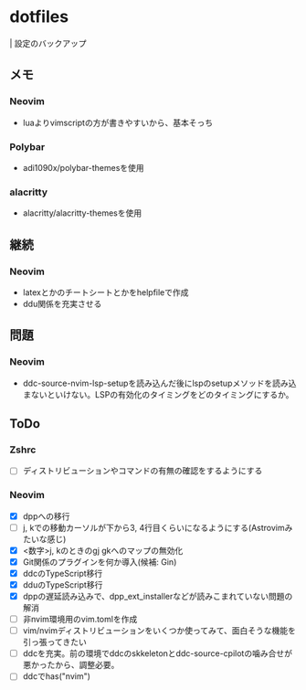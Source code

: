 # dotfiles
| 設定のバックアップ

## メモ
### Neovim
* luaよりvimscriptの方が書きやすいから、基本そっち

### Polybar
* adi1090x/polybar-themesを使用

### alacritty
* alacritty/alacritty-themesを使用

## 継続
### Neovim
* latexとかのチートシートとかをhelpfileで作成
* ddu関係を充実させる

## 問題
### Neovim
* ddc-source-nvim-lsp-setupを読み込んだ後にlspのsetupメソッドを読み込まないといけない。LSPの有効化のタイミングをどのタイミングにするか。

## ToDo
### Zshrc
* [ ] ディストリビューションやコマンドの有無の確認をするようにする

### Neovim
* [x] dppへの移行
* [ ] j, kでの移動カーソルが下から3, 4行目くらいになるようにする(Astrovimみたいな感じ)
* [x] <数字>j, kのときのgj gkへのマップの無効化
* [x] Git関係のプラグインを何か導入(候補: Gin)
* [x] ddcのTypeScript移行
* [x] dduのTypeScript移行
* [x] dppの遅延読み込みで、dpp_ext_installerなどが読みこまれていない問題の解消
* [ ] 非nvim環境用のvim.tomlを作成
* [ ] vim/nvimディストリビューションをいくつか使ってみて、面白そうな機能を引っ張ってきたい
* [ ] ddcを充実。前の環境でddcのskkeletonとddc-source-cpilotの噛み合せが悪かったから、調整必要。
* [ ] ddcでhas("nvim")
